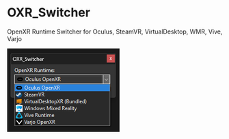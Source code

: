 # OXR_Switcher
OpenXR Runtime Switcher for Oculus, SteamVR, VirtualDesktop, WMR, Vive, Varjo

<img src="https://raw.githubusercontent.com/jonyrh/OXR_Switcher/main/OXR_Switcher.png" />
